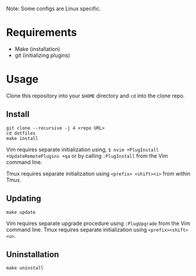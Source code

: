 Note: Some configs are Linux specific.


# Requirements

- Make (installation)
- git (initializing plugins)


# Usage

Clone this repository into your `$HOME` directory and `cd` into the clone repo.


## Install
    git clone --recursive -j 4 <repo URL>
    cd dotfiles
    make install

Vim requires separate initialization using, `$ nvim +PlugInstall
+UpdateRemotePlugins +qa`  or by calling `:PlugInstall` from the Vim command
line.

Tmux requires separate initialization using `<prefix> <shift><i>` from within
Tmux.


## Updating

    make update

Vim requires separate upgrade procedure using `:PlugUpgrade` from the Vim
command line.  Tmux requires separate initialization using `<prefix><shift><u>`.


## Uninstallation

    make uninstall
